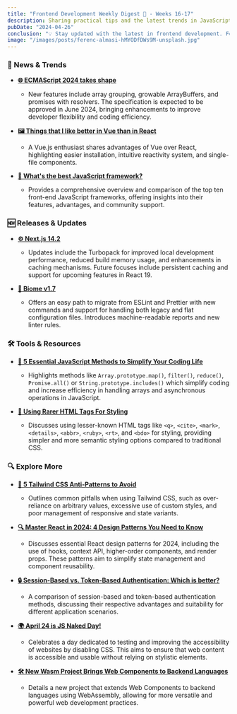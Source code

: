 ```yaml
---
title: "Frontend Development Weekly Digest 🍵 - Weeks 16-17"
description: Sharing practical tips and the latest trends in JavaScript
pubDate: "2024-04-26"
conclusion: "💡 Stay updated with the latest in frontend development. Follow the links for more insights."
image: "/images/posts/ferenc-almasi-hMYODfDWs9M-unsplash.jpg"
---
```


### 📢 News & Trends

- **[🌐 ECMAScript 2024 takes shape](https://www.infoworld.com/article/3715341/ecmascript-2024-takes-shape.html)**

  - New features include array grouping, growable ArrayBuffers, and promises with resolvers. The specification is expected to be approved in June 2024, bringing enhancements to improve developer flexibility and coding efficiency.

- **[🖼️ Things that I like better in Vue than in React](https://dev.to/jaydevm/things-that-i-like-better-in-vue-than-in-react-56o3)**

  - A Vue.js enthusiast shares advantages of Vue over React, highlighting easier installation, intuitive reactivity system, and single-file components.

- **[📘 What's the best JavaScript framework?](https://www.infoworld.com/article/3713207/whats-the-best-javascript-framework.html)**

  - Provides a comprehensive overview and comparison of the top ten front-end JavaScript frameworks, offering insights into their features, advantages, and community support.

### 🆕 Releases & Updates

- **[⚙️ Next.js 14.2](https://nextjs.org/blog/next-14-2)**

  - Updates include the Turbopack for improved local development performance, reduced build memory usage, and enhancements in caching mechanisms. Future focuses include persistent caching and support for upcoming features in React 19.

- **[🔧 Biome v1.7](https://biomejs.dev/blog/biome-v1-7/)**

  - Offers an easy path to migrate from ESLint and Prettier with new commands and support for handling both legacy and flat configuration files. Introduces machine-readable reports and new linter rules.

### 🛠 Tools & Resources

- **[📜 5 Essential JavaScript Methods to Simplify Your Coding Life](https://medium.com/javarevisited/5-essential-javascript-methods-to-simplify-your-coding-life-a673abfc6ae2)**

  - Highlights methods like `Array.prototype.map()`, `filter()`, `reduce()`, `Promise.all()` or `String.prototype.includes()` which simplify coding and increase efficiency in handling arrays and asynchronous operations in JavaScript.

- **[🎨 Using Rarer HTML Tags For Styling](https://blog.openreplay.com/using-rarer-html-tags-for-styling/)**

  - Discusses using lesser-known HTML tags like `<q>`, `<cite>`, `<mark>`, `<details>`, `<abbr>`, `<ruby>`, `<rt>`, and `<bdo>` for styling, providing simpler and more semantic styling options compared to traditional CSS.

### 🔍 Explore More

- **[🚫 5 Tailwind CSS Anti-Patterns to Avoid](https://spin.atomicobject.com/tailwind-css-anti-patterns/)**

  - Outlines common pitfalls when using Tailwind CSS, such as over-reliance on arbitrary values, excessive use of custom styles, and poor management of responsive and state variants.

- **[🔍 Master React in 2024: 4 Design Patterns You Need to Know](https://www.javacodegeeks.com/2024/04/master-react-in-2024-4-design-patterns-you-need-to-know.html)**

  - Discusses essential React design patterns for 2024, including the use of hooks, context API, higher-order components, and render props. These patterns aim to simplify state management and component reusability.

- **[🔒 Session-Based vs. Token-Based Authentication: Which is better?](https://dev.to/fidalmathew/session-based-vs-token-based-authentication-which-is-better-227o)**

  - A comparison of session-based and token-based authentication methods, discussing their respective advantages and suitability for different application scenarios.

- **[🌍 April 24 is JS Naked Day!](https://js-naked-day.org/)**

  - Celebrates a day dedicated to testing and improving the accessibility of websites by disabling CSS. This aims to ensure that web content is accessible and usable without relying on stylistic elements.

- **[🛠 New Wasm Project Brings Web Components to Backend Languages](https://thenewstack.io/reversing-web-assembly-project-extends-web-components/)**

  - Details a new project that extends Web Components to backend languages using WebAssembly, allowing for more versatile and powerful web development practices.
